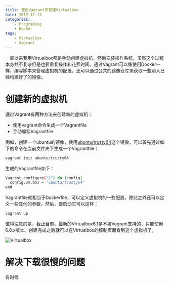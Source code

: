 ```yaml
---
title: 使用Vagrant来管理Virtualbox
date: 2019-12-13
categories:  
    - Programing
    - Docker
tags:
    - Virtualbox
    - Vagrant
---
```

一直以来我用Virtualbox都是手动创建虚拟机，然后安装操作系统，虽然这个过程本身并不复杂但是也要重复操作和花费时间。通过Vagrant可以像使用Docker一样，编写脚本来管理虚拟机的配置，还可以通过公共的镜像仓库来获取一些别人已经构建好了的镜像。

<!-- more -->

# 创建新的虚拟机
通过Vagrant有两种方法来创建新的虚拟机：

* 使用vagrant命令生成一个Vagrantfile
* 手动编写Vagrantfile

例如，创建一个ubuntu的镜像，使用[ubuntu/trusty64](https://app.vagrantup.com/ubuntu/boxes/trusty64)这个镜像，可以首先通过如下的命令在当前文件夹下生成一个Vagrantfile：

```bash
vagrant init ubuntu/trusty64
```
生成的Vagrantfile如下：

```bash
Vagrant.configure("2") do |config|
  config.vm.box = "ubuntu/trusty64"
end
```

Vagrantfile就相当于Dockerfile，可以定义虚拟机的一些配置，除此之外还可以定义一些其他的参数。然后，要启动它可以这样：

```bash
vagrant up
```
值得注意的是，截止目前，最新的Virtualbox6.1是不被Vagrant支持的，只能使用6.0.x版本。创建完成之后就可以在Virtualbox的控制页面看到这个虚拟机了。

![Virtualbox](/images/Virtualbox.png)

# 解决下载很慢的问题
有时候